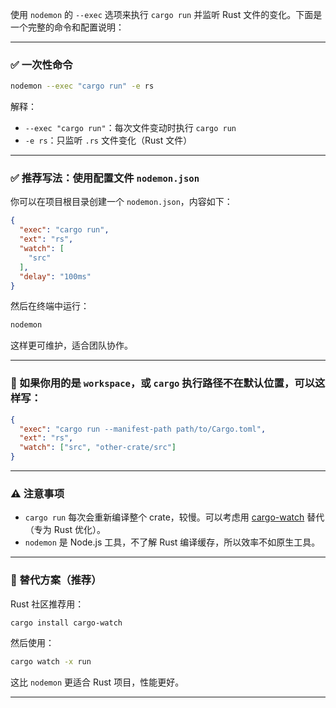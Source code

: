 使用 `nodemon` 的 `--exec` 选项来执行 `cargo run` 并监听 Rust 文件的变化。下面是一个完整的命令和配置说明：

---

### ✅ 一次性命令

```bash
nodemon --exec "cargo run" -e rs
```

解释：

* `--exec "cargo run"`：每次文件变动时执行 `cargo run`
* `-e rs`：只监听 `.rs` 文件变化（Rust 文件）

---

### ✅ 推荐写法：使用配置文件 `nodemon.json`

你可以在项目根目录创建一个 `nodemon.json`，内容如下：

```json
{
  "exec": "cargo run",
  "ext": "rs",
  "watch": [
    "src"
  ],
  "delay": "100ms"
}
```

然后在终端中运行：

```bash
nodemon
```

这样更可维护，适合团队协作。

---

### 🔁 如果你用的是 `workspace`，或 `cargo` 执行路径不在默认位置，可以这样写：

```json
{
  "exec": "cargo run --manifest-path path/to/Cargo.toml",
  "ext": "rs",
  "watch": ["src", "other-crate/src"]
}
```

---

### ⚠️ 注意事项

* `cargo run` 每次会重新编译整个 crate，较慢。可以考虑用 [cargo-watch](https://github.com/watchexec/cargo-watch) 替代（专为 Rust 优化）。
* `nodemon` 是 Node.js 工具，不了解 Rust 编译缓存，所以效率不如原生工具。

---

### 🔄 替代方案（推荐）

Rust 社区推荐用：

```bash
cargo install cargo-watch
```

然后使用：

```bash
cargo watch -x run
```

这比 `nodemon` 更适合 Rust 项目，性能更好。

---